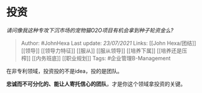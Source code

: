 # 投资
*请问像我这种专攻下沉市场的宠物猫O2O项目有机会拿到种子轮资金么?*

> Author: #JohnHexa
Last update: *23/07/2021* 
Links: [[John Hexa/团结]] [[领导]] [[领导力特征]] [[服从]] [[服从领导]] [[培养下属]] [[培养还是压榨]] [[内务班底]] [[职业规划]]
Tags: #企业管理B-Management

 
在非专利领域，投资投的不是idea，投的是团队。

**忠诚而不可分化的、能让人寄托信心的团队**，才是你这个领域拿投资的关键。



